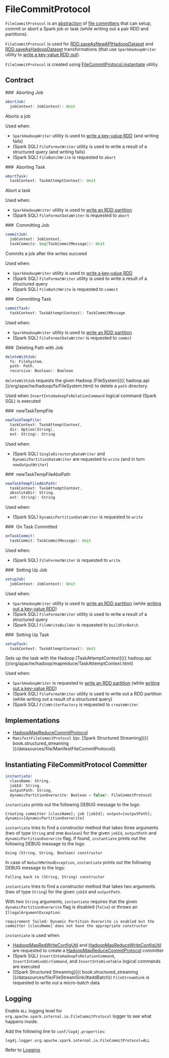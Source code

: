 # FileCommitProtocol

`FileCommitProtocol` is an [abstraction](#contract) of [file committers](#implementations) that can setup, commit or abort a Spark job or task (while writing out a pair RDD and partitions).

`FileCommitProtocol` is used for [RDD.saveAsNewAPIHadoopDataset](rdd/PairRDDFunctions.md#saveAsNewAPIHadoopDataset) and [RDD.saveAsHadoopDataset](rdd/PairRDDFunctions.md#saveAsHadoopDataset) transformations (that use `SparkHadoopWriter` utility to [write a key-value RDD out](SparkHadoopWriter.md#write)).

`FileCommitProtocol` is created using [FileCommitProtocol.instantiate](#instantiate) utility.

## Contract

### <span id="abortJob"> Aborting Job

```scala
abortJob(
  jobContext: JobContext): Unit
```

Aborts a job

Used when:

* `SparkHadoopWriter` utility is used to [write a key-value RDD](SparkHadoopWriter.md#write) (and writing fails)
* (Spark SQL) `FileFormatWriter` utility is used to write a result of a structured query (and writing fails)
* (Spark SQL) `FileBatchWrite` is requested to `abort`

### <span id="abortTask"> Aborting Task

```scala
abortTask(
  taskContext: TaskAttemptContext): Unit
```

Abort a task

Used when:

* `SparkHadoopWriter` utility is used to [write an RDD partition](SparkHadoopWriter.md#executeTask)
* (Spark SQL) `FileFormatDataWriter` is requested to `abort`

### <span id="commitJob"> Committing Job

```scala
commitJob(
  jobContext: JobContext,
  taskCommits: Seq[TaskCommitMessage]): Unit
```

Commits a job after the writes succeed

Used when:

* `SparkHadoopWriter` utility is used to [write a key-value RDD](SparkHadoopWriter.md#write)
* (Spark SQL) `FileFormatWriter` utility is used to write a result of a structured query
* (Spark SQL) `FileBatchWrite` is requested to `commit`

### <span id="commitTask"> Committing Task

```scala
commitTask(
  taskContext: TaskAttemptContext): TaskCommitMessage
```

Used when:

* `SparkHadoopWriter` utility is used to [write an RDD partition](SparkHadoopWriter.md#executeTask)
* (Spark SQL) `FileFormatDataWriter` is requested to `commit`

### <span id="deleteWithJob"> Deleting Path with Job

```scala
deleteWithJob(
  fs: FileSystem,
  path: Path,
  recursive: Boolean): Boolean
```

`deleteWithJob` requests the given Hadoop [FileSystem]({{ hadoop.api }}/org/apache/hadoop/fs/FileSystem.html) to delete a `path` directory.

Used when `InsertIntoHadoopFsRelationCommand` logical command (Spark SQL) is executed

### <span id="newTaskTempFile"> newTaskTempFile

```scala
newTaskTempFile(
  taskContext: TaskAttemptContext,
  dir: Option[String],
  ext: String): String
```

Used when:

* (Spark SQL) `SingleDirectoryDataWriter` and `DynamicPartitionDataWriter` are requested to `write` (and in turn `newOutputWriter`)

### <span id="newTaskTempFileAbsPath"> newTaskTempFileAbsPath

```scala
newTaskTempFileAbsPath(
  taskContext: TaskAttemptContext,
  absoluteDir: String,
  ext: String): String
```

Used when:

* (Spark SQL) `DynamicPartitionDataWriter` is requested to `write`

### <span id="onTaskCommit"> On Task Committed

```scala
onTaskCommit(
  taskCommit: TaskCommitMessage): Unit
```

Used when:

* (Spark SQL) `FileFormatWriter` is requested to `write`

### <span id="setupJob"> Setting Up Job

```scala
setupJob(
  jobContext: JobContext): Unit
```

Used when:

* `SparkHadoopWriter` utility is used to [write an RDD partition](SparkHadoopWriter.md#executeTask) (while [writing out a key-value RDD](SparkHadoopWriter.md#write))
* (Spark SQL) `FileFormatWriter` utility is used to write a result of a structured query
* (Spark SQL) `FileWriteBuilder` is requested to `buildForBatch`

### <span id="setupTask"> Setting Up Task

```scala
setupTask(
  taskContext: TaskAttemptContext): Unit
```

Sets up the task with the Hadoop [TaskAttemptContext]({{ hadoop.api }}/org/apache/hadoop/mapreduce/TaskAttemptContext.html)

Used when:

* `SparkHadoopWriter` is requested to [write an RDD partition](SparkHadoopWriter.md#executeTask) (while [writing out a key-value RDD](SparkHadoopWriter.md#write))
* (Spark SQL) `FileFormatWriter` utility is used to write out a RDD partition (while writing out a result of a structured query)
* (Spark SQL) `FileWriterFactory` is requested to `createWriter`

## Implementations

* [HadoopMapReduceCommitProtocol](HadoopMapReduceCommitProtocol.md)
* `ManifestFileCommitProtocol` (qv. [Spark Structured Streaming]({{ book.structured_streaming }}/datasources/file/ManifestFileCommitProtocol))

## <span id="instantiate"> Instantiating FileCommitProtocol Committer

```scala
instantiate(
  className: String,
  jobId: String,
  outputPath: String,
  dynamicPartitionOverwrite: Boolean = false): FileCommitProtocol
```

`instantiate` prints out the following DEBUG message to the logs:

```text
Creating committer [className]; job [jobId]; output=[outputPath]; dynamic=[dynamicPartitionOverwrite]
```

`instantiate` tries to find a constructor method that takes three arguments (two of type `String` and one `Boolean`) for the given `jobId`, `outputPath` and `dynamicPartitionOverwrite` flag. If found, `instantiate` prints out the following DEBUG message to the logs:

```text
Using (String, String, Boolean) constructor
```

In case of `NoSuchMethodException`, `instantiate` prints out the following DEBUG message to the logs:

```text
Falling back to (String, String) constructor
```

`instantiate` tries to find a constructor method that takes two arguments (two of type `String`) for the given `jobId` and `outputPath`.

With two `String` arguments, `instantiate` requires that the given `dynamicPartitionOverwrite` flag is disabled (`false`) or throws an `IllegalArgumentException`:

```text
requirement failed: Dynamic Partition Overwrite is enabled but the committer [className] does not have the appropriate constructor
```

`instantiate` is used when:

* [HadoopMapRedWriteConfigUtil](HadoopMapRedWriteConfigUtil.md#createCommitter) and [HadoopMapReduceWriteConfigUtil](HadoopMapReduceWriteConfigUtil.md#createCommitter) are requested to create a [HadoopMapReduceCommitProtocol](HadoopMapReduceCommitProtocol.md) committer
* (Spark SQL) `InsertIntoHadoopFsRelationCommand`, `InsertIntoHiveDirCommand`, and `InsertIntoHiveTable` logical commands are executed
* ([Spark Structured Streaming]({{ book.structured_streaming }}/datasources/file/FileStreamSink/#addBatch)) `FileStreamSink` is requested to write out a micro-batch data

## Logging

Enable `ALL` logging level for `org.apache.spark.internal.io.FileCommitProtocol` logger to see what happens inside.

Add the following line to `conf/log4j.properties`:

```text
log4j.logger.org.apache.spark.internal.io.FileCommitProtocol=ALL
```

Refer to [Logging](spark-logging.md).
